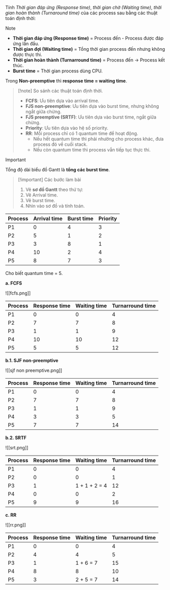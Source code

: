 
Tính *Thời gian đáp ứng (Response time)*, *thời gian chờ (Waiting time)*, *thời gian hoàn thành (Turnaround time)* của các process sau bằng các thuật toán định thời:

>[!NOTE]
>- **Thời gian đáp ứng (Response time)** = Process đến - Process được đáp ứng lần đầu.
>- **Thời gian đợi (Waiting time)** = Tổng thời gian process đến nhưng không được thực thi.
>- **Thời gian hoàn thành (Turnarround time)** = Process đến -> Process kết thúc.
>- **Burst time** = Thời gian process dùng CPU.
>
>Trong **Non-preemptive** thì **response time = waiting time**.

>[!note] So sánh các thuật toán định thời.
>- **FCFS**: Ưu tiên dựa vào arrival time.
>- **FJS non-preemptive**: Ưu tiên dựa vào burst time, nhưng không ngắt giữa chừng.
>- **FJS preemptive (SRTF)**: Ưu tiên dựa vào burst time, ngắt giữa chừng.
>- **Priority**: Ưu tiên dựa vào hệ số priority.
>- **RR**: Mỗi process chỉ có 1 quantum time để hoạt động.
>	- Nếu hết quantum time thì phải nhường cho process khác, đưa process đó về cuối stack.
>	- Nếu còn quantum time thì process vẫn tiếp tục thực thi.

>[!important]
>Tổng độ dài biểu đồ Gantt là **tổng các burst time**.

>[!important] Các bước làm bài
>1. Vẽ **sơ đồ Gantt** theo thứ tự:
>	1. Vẽ Arrival time.
>	2. Vẽ burst time.
>2. Nhìn vào sơ đồ và tính toán.

| Process | Arrival time | Burst time | Priority |
| ------- | ------------ | ---------- | -------- |
| P1      | 0            | 4          | 3        |
| P2      | 5            | 1          | 2        |
| P3      | 3            | 8          | 1        |
| P4      | 10           | 2          | 4        |
| P5      | 8            | 7          | 3        |

Cho biết quantum time = 5.

**a. FCFS**

![[fcfs.png]]

| Process | Response time | Waiting time | Turnarround time |
| ------- | ------------- | ------------ | ---------------- |
| P1      | 0             | 0            | 4                |
| P2      | 7             | 7            | 8                |
| P3      | 1             | 1            | 9                |
| P4      | 10            | 10           | 12               |
| P5      | 5             | 5            | 12               |

**b.1. SJF non-preemptive**

![[sjf non preemptive.png]]

| Process | Response time | Waiting time | Turnarround time |
| ------- | ------------- | ------------ | ---------------- |
| P1      | 0             | 0            | 4                |
| P2      | 7             | 7            | 8                |
| P3      | 1             | 1            | 9                |
| P4      | 3             | 3            | 5                |
| P5      | 7             | 7            | 14               |

**b.2. SRTF**

![[srt.png]]

| Process | Response time | Waiting time  | Turnarround time |
| ------- | ------------- | ------------- | ---------------- |
| P1      | 0             | 0             | 4                |
| P2      | 0             | 0             | 1                |
| P3      | 1             | 1 + 1 + 2 = 4 | 12               |
| P4      | 0             | 0             | 2                |
| P5      | 9             | 9             | 16               |

**c. RR**

![[rr.png]]

| Process | Response time | Waiting time | Turnarround time |
| ------- | ------------- | ------------ | ---------------- |
| P1      | 0             | 0            | 4                |
| P2      | 4             | 4            | 5                |
| P3      | 1             | 1 + 6 = 7    | 15               |
| P4      | 8             | 8            | 10               |
| P5      | 3             | 2 + 5 = 7    | 14               |

